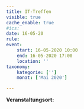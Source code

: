 ```yaml
---
title: IT-Treffen
visible: true
cache_enable: true
#ics: 
date: 16-05-20
rule: 
event:
	start: 16-05-2020 10:00
	end: 16-05-2020 17:00
	location: ''
taxonomy:
	kategorie: ['']
	monat: ['Mai 2020']

---
```




**Veranstaltungsort:** 

